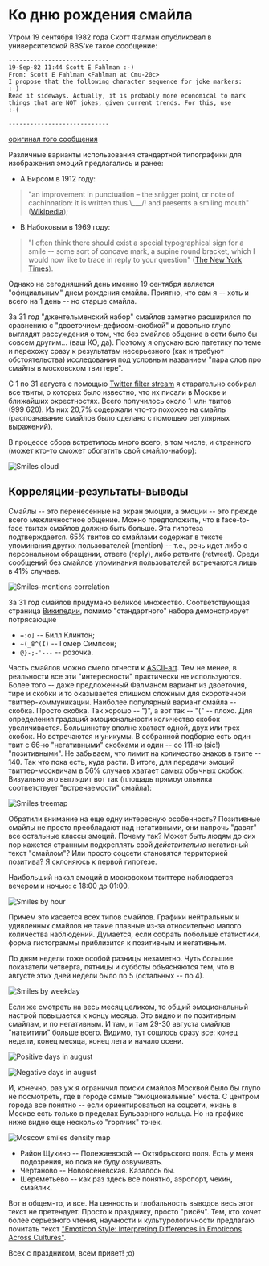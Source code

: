 # Ко дню рождения смайла

Утром 19 сентября 1982 года Скотт Фалман опубликовал в университетской BBS'ке такое сообщение:

    ----------------------------
    19-Sep-82 11:44 Scott E Fahlman :-)
    From: Scott E Fahlman <Fahlman at Cmu-20c>
    I propose that the following character sequence for joke markers:
    :-)
    Read it sideways. Actually, it is probably more economical to mark
    things that are NOT jokes, given current trends. For this, use
    :-(

    ----------------------------

[оригинал того сообщения](http://www.cs.cmu.edu/~sef/Orig-Smiley.htm)

Различные варианты использования стандартной типографики для изображения эмоций предлагались и ранее:

* А.Бирсом в 1912 году:

> "an improvement in punctuation – the snigger point, or note of cachinnation: it is written 
thus \\\_\_\_/! and presents a smiling mouth" ([Wikipedia](http://en.wikipedia.org/wiki/Emoticon#cite_note-5));

* В.Набоковым в 1969 году:

> "I often think there should exist a special typographical sign for a smile -- some sort of 
concave mark, a supine round bracket, which I would now like to trace in reply to your question" 
([The New York Times](http://lib.ru/NABOKOW/Inter11.txt_with-big-pictures.html)).

Однако на сегодняшний день именно 19 сентября является "официальным" днем рождения смайла. Приятно, что сам 
я -- хоть и всего на 1 день -- но старше смайла.

За 31 год "джентельменский набор" смайлов заметно расширился по сравнению с "двоеточием-дефисом-скобкой" и довольно 
глупо выглядят рассуждения о том, что без смайлов общение в сети было бы совсем другим... (ваш КО, да). 
Поэтому я опускаю всю патетику по теме и перехожу сразу к результатам несерьезного (как и требуют обстоятельства) 
исследования под условным названием "пара слов про смайлы в московском твиттере".

С 1 по 31 августа с помощью [Twitter filter stream](https://dev.twitter.com/docs/api/1.1/post/statuses/filter) 
я старательно собирал все твиты, о которых было известно, что их писали в Москве и ближайших окрестностях. 
Всего получилось около 1 млн твитов (999&nbsp;620). Из них 20,7% содержали что-то похожее на смайлы 
(распознавание смайлов было сделано с помощью регулярных выражений).

В процессе сбора встретилось много всего, в том числе, и странного (может кто-то сможет обогатить свой смайло-набор):

![Smiles cloud](https://dl.dropboxusercontent.com/u/81437006/img_github/smile_cloud.png)

## Корреляции-результаты-выводы

Смайлы -- это перенесенные на экран эмоции, а эмоции -- это прежде всего межличностное общение. 
Можно предположить, что в face-to-face твитах смайлов должно быть больше. Эта гипотеза подтверждается. 
65% твитов со смайлами содержат в тексте упоминания других пользователей (mention) -- т.е., речь идет 
либо о персональном обращении, ответе (reply), либо ретвите (retweet). Среди сообщений без смайлов упоминания 
пользователей встречаются лишь в 41% случаев.

![Smiles-mentions correlation](https://dl.dropboxusercontent.com/u/81437006/img_github/smiles_mentions.png)

За 31 год смайлов придумано великое множество. Соответствующая страница 
[Википедии](http://en.wikipedia.org/wiki/List_of_emoticons), помимо "стандартного" набора демонстрирует потрясающие 

* `=:o]` -- Билл Клинтон;
* `~(_8^(I)` -- Гомер Симпсон;
* `@}-;-'---` -- розочка.
 
Часть смайлов можно смело отнести к [ASCII-art](http://ru.wikipedia.org/wiki/ASCII-%D0%B3%D1%80%D0%B0%D1%84%D0%B8%D0%BA%D0%B0).
Тем не менее, в реальности все эти "интересности" практически не используются. Более того -- даже предложенный Фалманом
вариант из двоеточия, тире и скобки и то оказывается слишком сложным для скоротечной твиттер-коммуникации.
Наиболее популярный вариант смайла -- скобка. Просто скобка. Так хорошо -- ")", а вот так -- "(" -- плохо.
Для определения градаций эмоциональности количество скобок увеличивается. Большинству вполне хватает одной, двух
или трех скобок. Но встречаются и уникумы. В собранной подборке есть один твит с 66-ю "негативными" скобками и один --
со 111-ю (sic!) "позитивными". Не забываем, что лимит на количество знаков в твите -- 140. Так что пока есть, куда расти.
В итоге, для передачи эмоций твиттер-москвичам в 56% случаев хватает самых обычных скобок. Визуально это выглядит
вот так (площадь прямоугольника соответствует "встречаемости" смайла):

![Smiles treemap](https://dl.dropboxusercontent.com/u/81437006/img_github/smile_treemap.png)

Обратили внимание на еще одну интересную особенность? Позитивные смайлы не просто преобладают над негативными, 
они напрочь "давят" все остальные классы эмоций. Почему так? Может быть людям до сих пор кажется странным подкреплять
свой _действительно_ негативный текст "смайлом"? Или просто соцсети становятся территорией позитива? Я склоняюсь к
первой гипотезе.

Наибольший накал эмоций в московском твиттере наблюдается вечером и ночью: с 18:00 до 01:00.

![Smiles by hour](https://dl.dropboxusercontent.com/u/81437006/img_github/smile_hour.png)

Причем это касается всех типов смайлов. Графики нейтральных и удивленных смайлов не такие плавные из-за относительно 
малого количества наблюдений. Думается, если собрать побольше статистики, форма гистограммы приблизится к позитивным
и негативным.

По дням недели тоже особой разницы незаметно. Чуть большие показатели четверга, пятницы и субботы объясняются тем,
что в августе этих дней недели было по 5 (остальных -- по 4).

![Smiles by weekday](https://dl.dropboxusercontent.com/u/81437006/img_github/smile_weekday.png)

Если же смотреть на весь месяц целиком, то общий эмоциональный настрой повышается к концу месяца. Это видно и
по позитивным смайлам, и по негативным. И там, и там 29-30 августа смайлов "натвитили" больше всего.
Видимо, тут сошлось сразу все: конец недели, конец месяца, конец лета и начало осени.

![Positive days in august](https://dl.dropboxusercontent.com/u/81437006/img_github/smile_positive_calendar.png)

![Negative days in august](https://dl.dropboxusercontent.com/u/81437006/img_github/smile_negative_calendar.png)

И, конечно, раз уж я ограничил поиски смайлов Москвой было бы глупо не посмотреть, где в городе самые "эмоциональные"
места. С центром города все понятно -- если ориентироваться на соцсети, жизнь в Москве есть только в пределах
Бульварного кольца. Но на графике ниже видно еще несколько "горячих" точек.

![Moscow smiles density map](https://dl.dropboxusercontent.com/u/81437006/img_github/smile_map.png)

* Район Щукино -- Полежаевской -- Октябрьского поля. Есть у меня подозрения, но пока не буду озвучивать.
* Чертаново -- Новоясеневская. Казалось бы.
* Шереметьево -- как раз здесь все понятно, аэропорт, чекин, смайлик.
 
Вот в общем-то, и все. На ценность и глобальность выводов весь этот текст не претендует. Просто к празднику, просто
"рисёч". Тем, кто хочет более серьезного чтения, научности и культурологичности предлагаю почитать текст 
["Emoticon Style: Interpreting Differences in Emoticons Across Cultures"](http://www.aaai.org/ocs/index.php/ICWSM/ICWSM13/paper/view/6132/6386).

Всех с праздником, всем привет! ;o)
